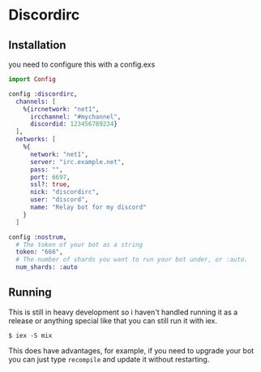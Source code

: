 # Discordirc

## Installation

you need to configure this with a config.exs
```elixir
import Config

config :discordirc,
  channels: [
    %{ircnetwork: "net1",
      ircchannel: "#mychannel",
      discordid: 123456789234}
  ],
  networks: [
    %{
      network: "net1",
      server: "irc.example.net",
      pass: "",
      port: 6697,
      ssl?: true,
      nick: "discordirc",
      user: "discord",
      name: "Relay bot for my discord"
    }
  ]

config :nostrum,
  # The token of your bot as a string
  token: "666",
  # The number of shards you want to run your bot under, or :auto.
  num_shards: :auto
```

## Running
This is still in heavy development so i haven't handled running it as
a release or anything special like that you can still run it with iex.

```shell
$ iex -S mix
```

This does have advantages, for example, if you need to upgrade your
bot you can just type `recompile` and update it without restarting.

